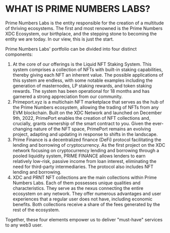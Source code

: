 # WHAT IS PRIME NUMBERS LABS?

Prime Numbers Labs is the entity responsible for the creation of a multitude of thriving ecosystems. The first and most renowned is the Prime Numbers XDC Ecosystem, our birthplace, and the stepping stone to becoming the entity we are today. In our view, this is just the start.

Prime Numbers Labs' portfolio can be divided into four distinct components:

1. At the core of our offerings is the Liquid NFT Staking System. This system comprises a collection of NFTs with built-in staking capabilities, thereby giving each NFT an inherent value. The possible applications of this system are endless, with some notable examples including the generation of masternodes, LP staking rewards, and token staking rewards. The system has been operational for 18 months and has garnered a strong appreciation from our community.
2. Primeport.xyz is a multichain NFT marketplace that serves as the hub of the Prime Numbers ecosystem, allowing the trading of NFTs from any EVM blockchain. Built on the XDC Network and launched on December 9th, 2022, PrimePort enables the creation of NFT collections and, crucially, grants ownership of the smart contract to you. Given the ever-changing nature of the NFT space, PrimePort remains an evolving project, adapting and updating in response to shifts in the landscape.&#x20;
3. Prime Finance is a decentralized finance (DeFi) protocol facilitating the lending and borrowing of cryptocurrency. As the first project on the XDC network focusing on cryptocurrency lending and borrowing through a pooled liquidity system, PRIME FINANCE allows lenders to earn relatively low-risk, passive income from loan interest, eliminating the need for third-party intermediaries. The protocol also includes NFT lending and borrowing.
4. XDC and PRNT NFT collections are the main collections within Prime Numbers Labs. Each of them possesses unique qualities and characteristics. They serve as the nexus connecting the entire ecosystem on any network. They offer numerous advantages and user experiences that a regular user does not have, including economic benefits. Both collections receive a share of the fees generated by the rest of the ecosystem.

Together, these four elements empower us to deliver "must-have" services to any web3 user.
